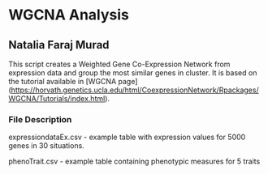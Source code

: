 # WGCNA Analysis

## Natalia Faraj Murad

This script creates a Weighted Gene Co-Expression Network from expression data and group the most similar genes in cluster.
It is based on the tutorial available in [WGCNA page] (https://horvath.genetics.ucla.edu/html/CoexpressionNetwork/Rpackages/WGCNA/Tutorials/index.html).

### File Description

expressiondataEx.csv - example table with expression values for 5000 genes in 30 situations.

phenoTrait.csv - example table containing phenotypic measures for 5 traits
